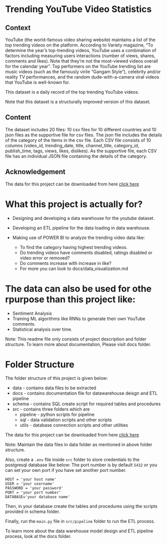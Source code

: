 # Trending YouTube Video Statistics

## Context

YouTube (the world-famous video sharing website) maintains a list of the top trending videos on the platform. According to Variety magazine, “To determine the year’s top-trending videos, YouTube uses a combination of factors including measuring users interactions (number of views, shares, comments and likes). Note that they’re not the most-viewed videos overall for the calendar year”. Top performers on the YouTube trending list are music videos (such as the famously virile “Gangam Style”), celebrity and/or reality TV performances, and the random dude-with-a-camera viral videos that YouTube is well-known for.

This dataset is a daily record of the top trending YouTube videos.

Note that this dataset is a structurally improved version of this dataset.

## Content

The dataset includes 20 files: 10 csv files for 10 different countries and 10 json files as the supportive file for csv files. The json file includes the details of the category of the items in the csv file. Each CSV file consists of 10 columns (video_id, trending_date, title, channel_title, category_id, publish_time, tags, views, likes, dislikes).  As the supportive file, each CSV file has an individual JSON file containing the details of the category.

## Acknowledgement

The data for this project can be downloaded from here [click here](https://www.kaggle.com/datasnaek/youtube-new)

# What this project is actually for?

* Designing and developing a data warehouse for the youtube dataset.

* Developing an ETL pipeline for the data loading in data warehouse.

* Making use of POWER BI to analyze the trending video data like:
   - To find the category having highest trending videos.
   - Do trending videos have comments disabled, ratings disabled or video error or removed?
   - Do comments increase with increase in like?
   - For more you can look to docs/data_visualization.md

# The data can also be used for othe rpurpose than this project like:

* Sentiment Analysis
* Training ML algorithms like RNNs to generate their own YouTube comments.
* Statistical analysis over time.

Note: This readme file only consists of project description and folder structure. To learn more about documentation, Please visit docs folder.

# Folder Structure

The folder structure of this project is given below:
* data - contains data files to be extracted
* docs - contains documentation file for datawarehouse deisgn and ETL pipeline
* schema - contains SQL create script for required tables and procedures
* src - contains three folders which are
    - pipeline - python scripts for pipeline
    - sql - data validation scripts and other scripts
    - utils - database connection scripts and other utilities

The data for this project can be downloaded from here [click here](https://www.kaggle.com/datasnaek/youtube-new)

Note: Maintain the data files in data folder as mentioned in above folder structure.

Also, create a `.env` file inside `src` folder to store credentials to the postgresql database like below:
The port number is by default `5432` or you can set your own port if you have set another port number.
```
HOST = 'your host name'
USER = 'your username'
PASSWORD = 'your password'
PORT = 'your port number'
DATABASE='your database name'
```
Then, in your database create the tables and procedures using the scripts provided in schema folder.

Finally, run the `main.py` file in `src/pipeline` folder to run the ETL process.

To learn more about the data warehouse model design and ETL pipeline process, look at the docs folder.